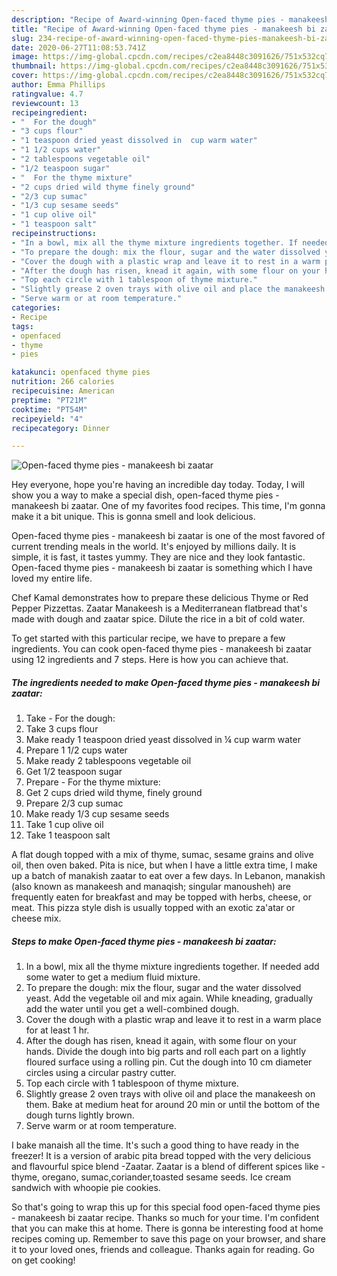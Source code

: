 ```yaml
---
description: "Recipe of Award-winning Open-faced thyme pies - manakeesh bi zaatar"
title: "Recipe of Award-winning Open-faced thyme pies - manakeesh bi zaatar"
slug: 234-recipe-of-award-winning-open-faced-thyme-pies-manakeesh-bi-zaatar
date: 2020-06-27T11:08:53.741Z
image: https://img-global.cpcdn.com/recipes/c2ea8448c3091626/751x532cq70/open-faced-thyme-pies-manakeesh-bi-zaatar-recipe-main-photo.jpg
thumbnail: https://img-global.cpcdn.com/recipes/c2ea8448c3091626/751x532cq70/open-faced-thyme-pies-manakeesh-bi-zaatar-recipe-main-photo.jpg
cover: https://img-global.cpcdn.com/recipes/c2ea8448c3091626/751x532cq70/open-faced-thyme-pies-manakeesh-bi-zaatar-recipe-main-photo.jpg
author: Emma Phillips
ratingvalue: 4.7
reviewcount: 13
recipeingredient:
- "  For the dough"
- "3 cups flour"
- "1 teaspoon dried yeast dissolved in  cup warm water"
- "1 1/2 cups water"
- "2 tablespoons vegetable oil"
- "1/2 teaspoon sugar"
- "  For the thyme mixture"
- "2 cups dried wild thyme finely ground"
- "2/3 cup sumac"
- "1/3 cup sesame seeds"
- "1 cup olive oil"
- "1 teaspoon salt"
recipeinstructions:
- "In a bowl, mix all the thyme mixture ingredients together. If needed add some water to get a medium fluid mixture."
- "To prepare the dough: mix the flour, sugar and the water dissolved yeast. Add the vegetable oil and mix again. While kneading, gradually add the water until you get a well-combined dough."
- "Cover the dough with a plastic wrap and leave it to rest in a warm place for at least 1 hr."
- "After the dough has risen, knead it again, with some flour on your hands. Divide the dough into big parts and roll each part on a lightly floured surface using a rolling pin. Cut the dough into 10 cm diameter circles using a circular pastry cutter."
- "Top each circle with 1 tablespoon of thyme mixture."
- "Slightly grease 2 oven trays with olive oil and place the manakeesh on them. Bake at medium heat for around 20 min or until the bottom of the dough turns lightly brown."
- "Serve warm or at room temperature."
categories:
- Recipe
tags:
- openfaced
- thyme
- pies

katakunci: openfaced thyme pies 
nutrition: 266 calories
recipecuisine: American
preptime: "PT21M"
cooktime: "PT54M"
recipeyield: "4"
recipecategory: Dinner

---
```



![Open-faced thyme pies - manakeesh bi zaatar](https://img-global.cpcdn.com/recipes/c2ea8448c3091626/751x532cq70/open-faced-thyme-pies-manakeesh-bi-zaatar-recipe-main-photo.jpg)

Hey everyone, hope you're having an incredible day today. Today, I will show you a way to make a special dish, open-faced thyme pies - manakeesh bi zaatar. One of my favorites food recipes. This time, I'm gonna make it a bit unique. This is gonna smell and look delicious.

Open-faced thyme pies - manakeesh bi zaatar is one of the most favored of current trending meals in the world. It's enjoyed by millions daily. It is simple, it is fast, it tastes yummy. They are nice and they look fantastic. Open-faced thyme pies - manakeesh bi zaatar is something which I have loved my entire life.

Chef Kamal demonstrates how to prepare these delicious Thyme or Red Pepper Pizzettas. Zaatar Manakeesh is a Mediterranean flatbread that&#39;s made with dough and zaatar spice. Dilute the rice in a bit of cold water.


To get started with this particular recipe, we have to prepare a few ingredients. You can cook open-faced thyme pies - manakeesh bi zaatar using 12 ingredients and 7 steps. Here is how you can achieve that.

<!--inarticleads1-->

##### The ingredients needed to make Open-faced thyme pies - manakeesh bi zaatar:

1. Take  - For the dough:
1. Take 3 cups flour
1. Make ready 1 teaspoon dried yeast dissolved in ¼ cup warm water
1. Prepare 1 1/2 cups water
1. Make ready 2 tablespoons vegetable oil
1. Get 1/2 teaspoon sugar
1. Prepare  - For the thyme mixture:
1. Get 2 cups dried wild thyme, finely ground
1. Prepare 2/3 cup sumac
1. Make ready 1/3 cup sesame seeds
1. Take 1 cup olive oil
1. Take 1 teaspoon salt


A flat dough topped with a mix of thyme, sumac, sesame grains and olive oil, then oven baked. Pita is nice, but when I have a little extra time, I make up a batch of manakish zaatar to eat over a few days. In Lebanon, manakish (also known as manakeesh and manaqish; singular manousheh) are frequently eaten for breakfast and may be topped with herbs, cheese, or meat. This pizza style dish is usually topped with an exotic za&#39;atar or cheese mix. 

<!--inarticleads2-->

##### Steps to make Open-faced thyme pies - manakeesh bi zaatar:

1. In a bowl, mix all the thyme mixture ingredients together. If needed add some water to get a medium fluid mixture.
1. To prepare the dough: mix the flour, sugar and the water dissolved yeast. Add the vegetable oil and mix again. While kneading, gradually add the water until you get a well-combined dough.
1. Cover the dough with a plastic wrap and leave it to rest in a warm place for at least 1 hr.
1. After the dough has risen, knead it again, with some flour on your hands. Divide the dough into big parts and roll each part on a lightly floured surface using a rolling pin. Cut the dough into 10 cm diameter circles using a circular pastry cutter.
1. Top each circle with 1 tablespoon of thyme mixture.
1. Slightly grease 2 oven trays with olive oil and place the manakeesh on them. Bake at medium heat for around 20 min or until the bottom of the dough turns lightly brown.
1. Serve warm or at room temperature.


I bake manaish all the time. It&#39;s such a good thing to have ready in the freezer! It is a version of arabic pita bread topped with the very delicious and flavourful spice blend -Zaatar. Zaatar is a blend of different spices like -thyme, oregano, sumac,coriander,toasted sesame seeds. Ice cream sandwich with whoopie pie cookies. 

So that's going to wrap this up for this special food open-faced thyme pies - manakeesh bi zaatar recipe. Thanks so much for your time. I'm confident that you can make this at home. There is gonna be interesting food at home recipes coming up. Remember to save this page on your browser, and share it to your loved ones, friends and colleague. Thanks again for reading. Go on get cooking!
